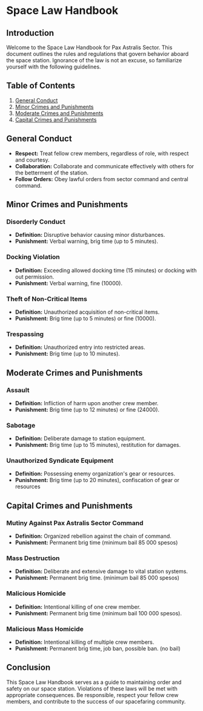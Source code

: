 # Space Law Handbook

## Introduction

Welcome to the Space Law Handbook for Pax Astralis Sector. This document outlines the rules and regulations that govern behavior aboard the space station. Ignorance of the law is not an excuse, so familiarize yourself with the following guidelines.

## Table of Contents

1. [General Conduct](#general-conduct)
2. [Minor Crimes and Punishments](#minor-crimes-and-punishments)
3. [Moderate Crimes and Punishments](#moderate-crimes-and-punishments)
4. [Capital Crimes and Punishments](#capital-crimes-and-punishments)

## General Conduct <a name="general-conduct"></a>

- **Respect:** Treat fellow crew members, regardless of role, with respect and courtesy.
- **Collaboration:** Collaborate and communicate effectively with others for the betterment of the station.
- **Follow Orders:** Obey lawful orders from sector command and central command.

## Minor Crimes and Punishments <a name="minor-crimes-and-punishments"></a>

### Disorderly Conduct

- **Definition:** Disruptive behavior causing minor disturbances.
- **Punishment:** Verbal warning, brig time (up to 5 minutes).

### Docking Violation

- **Definition:** Exceeding allowed docking time (15 minutes) or docking with out permission.
- **Punishment:** Verbal warning, fine (10000).

### Theft of Non-Critical Items

- **Definition:** Unauthorized acquisition of non-critical items.
- **Punishment:** Brig time (up to 5 minutes) or fine (10000).

### Trespassing

- **Definition:** Unauthorized entry into restricted areas.
- **Punishment:** Brig time (up to 10 minutes).

## Moderate Crimes and Punishments <a name="moderate-crimes-and-punishments"></a>

### Assault

- **Definition:** Infliction of harm upon another crew member.
- **Punishment:** Brig time (up to 12 minutes) or fine (24000).

### Sabotage

- **Definition:** Deliberate damage to station equipment.
- **Punishment:** Brig time (up to 15 minutes), restitution for damages.

### Unauthorized Syndicate Equipment

- **Definition:** Possessing enemy organization's gear or resources.
- **Punishment:** Brig time (up to 20 minutes), confiscation of gear or resources

## Capital Crimes and Punishments <a name="capital-crimes-and-punishments"></a>

### Mutiny Against Pax Astralis Sector Command

- **Definition:** Organized rebellion against the chain of command.
- **Punishment:** Permanent brig time (minimum bail 85 000 spesos)

### Mass Destruction

- **Definition:** Deliberate and extensive damage to vital station systems.
- **Punishment:** Permanent brig time. (minimum bail 85 000 spesos)

### Malicious Homicide

- **Definition:** Intentional killing of one crew member.
- **Punishment:** Permanent brig time (minimum bail 100 000 spesos).

### Malicious Mass Homicide

- **Definition:** Intentional killing of multiple crew members.
- **Punishment:** Permanent brig time, job ban, possible ban. (no bail)


## Conclusion

This Space Law Handbook serves as a guide to maintaining order and safety on our space station. Violations of these laws will be met with appropriate consequences. Be responsible, respect your fellow crew members, and contribute to the success of our spacefaring community.
